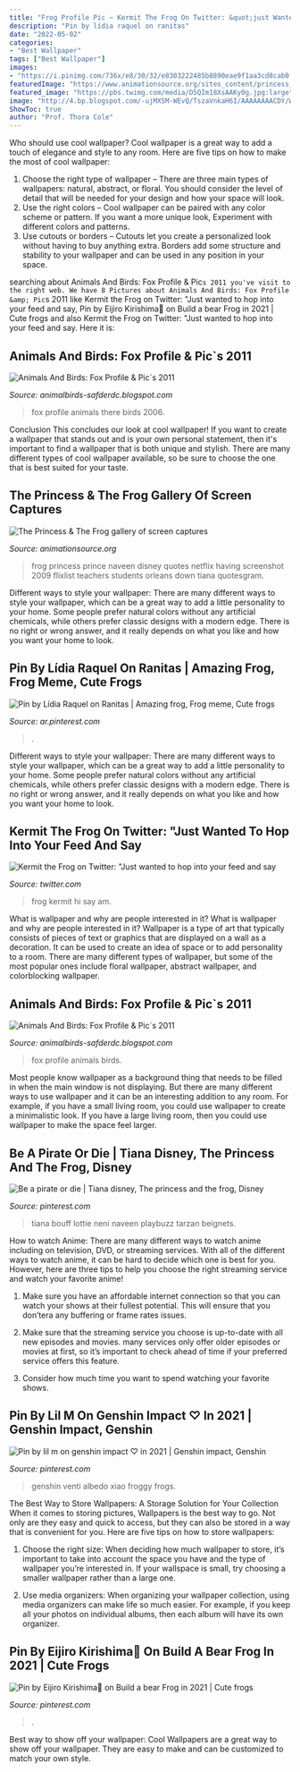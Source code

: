 ```yaml
---
title: "Frog Profile Pic ~ Kermit The Frog On Twitter: &quot;just Wanted To Hop Into Your Feed And Say"
description: "Pin by lídia raquel on ranitas"
date: "2022-05-02"
categories:
- "Best Wallpaper"
tags: ["Best Wallpaper"]
images:
- "https://i.pinimg.com/736x/e8/30/32/e8303222485b8890eae9f1aa3cd8cab0.jpg"
featuredImage: "https://www.animationsource.org/sites_content/princess_the_frog/img_screenshot/89525.jpg"
featured_image: "https://pbs.twimg.com/media/D5QIm18XsAAKy0g.jpg:large"
image: "http://4.bp.blogspot.com/-ujMXSM-WEvQ/TszaVnkaH6I/AAAAAAAACDY/WOOzhiGFjEA/s1600/red-fox_679_-09.jpg"
ShowToc: true
author: "Prof. Thora Cole"
---
```



Who should use cool wallpaper?
Cool wallpaper is a great way to add a touch of elegance and style to any room. Here are five tips on how to make the most of cool wallpaper: 
1) Choose the right type of wallpaper – There are three main types of wallpapers: natural, abstract, or floral. You should consider the level of detail that will be needed for your design and how your space will look. 
2) Use the right colors – Cool wallpaper can be paired with any color scheme or pattern. If you want a more unique look, Experiment with different colors and patterns. 
3) Use cutouts or borders – Cutouts let you create a personalized look without having to buy anything extra. Borders add some structure and stability to your wallpaper and can be used in any position in your space.

	

		
searching about Animals And Birds: Fox Profile &amp; Pic`s 2011 you've visit to the right web. We have 8 Pictures about Animals And Birds: Fox Profile &amp; Pic`s 2011 like Kermit the Frog on Twitter: &quot;Just wanted to hop into your feed and say, Pin by Eijiro Kirishima🦈 on Build a bear Frog in 2021 | Cute frogs and also Kermit the Frog on Twitter: &quot;Just wanted to hop into your feed and say. Here it is:
		
    
## Animals And Birds: Fox Profile &amp; Pic`s 2011

<img loading=lazy src="http://4.bp.blogspot.com/-ujMXSM-WEvQ/TszaVnkaH6I/AAAAAAAACDY/WOOzhiGFjEA/s1600/red-fox_679_-09.jpg" onerror="this.onerror=null;this.src='https://tse2.mm.bing.net/th?id=OIP.fhDjc1ipsq_aA6iRf65d_wHaFX&amp;pid=15.1';" alt="Animals And Birds: Fox Profile &amp; Pic`s 2011">

_Source: animalbirds-safderdc.blogspot.com_

>fox profile animals there birds 2006. 

	

Conclusion
This concludes our look at cool wallpaper! If you want to create a wallpaper that stands out and is your own personal statement, then it's important to find a wallpaper that is both unique and stylish. There are many different types of cool wallpaper available, so be sure to choose the one that is best suited for your taste.

    
## The Princess &amp; The Frog Gallery Of Screen Captures

<img loading=lazy src="https://www.animationsource.org/sites_content/princess_the_frog/img_screenshot/89525.jpg" onerror="this.onerror=null;this.src='https://tse4.mm.bing.net/th?id=OIP.DI4ZTiyTouO9Gsv619M7TQHaEK&amp;pid=15.1';" alt="The Princess &amp; The Frog gallery of screen captures">

_Source: animationsource.org_

>frog princess prince naveen disney quotes netflix having screenshot 2009 flixlist teachers students orleans down tiana quotesgram. 

	

Different ways to style your wallpaper:
There are many different ways to style your wallpaper, which can be a great way to add a little personality to your home. Some people prefer natural colors without any artificial chemicals, while others prefer classic designs with a modern edge. There is no right or wrong answer, and it really depends on what you like and how you want your home to look.

    
## Pin By Lídia Raquel On Ranitas | Amazing Frog, Frog Meme, Cute Frogs

<img loading=lazy src="https://i.pinimg.com/736x/73/ed/f4/73edf4c25f1a2aa1080d27777315a2e2.jpg" onerror="this.onerror=null;this.src='https://tse1.mm.bing.net/th?id=OIP.yACbZS-toHg6wica8icrhgHaHW&amp;pid=15.1';" alt="Pin by Lídia Raquel on Ranitas | Amazing frog, Frog meme, Cute frogs">

_Source: ar.pinterest.com_

>. 

	

Different ways to style your wallpaper:
There are many different ways to style your wallpaper, which can be a great way to add a little personality to your home. Some people prefer natural colors without any artificial chemicals, while others prefer classic designs with a modern edge. There is no right or wrong answer, and it really depends on what you like and how you want your home to look.

    
## Kermit The Frog On Twitter: &quot;Just Wanted To Hop Into Your Feed And Say

<img loading=lazy src="https://pbs.twimg.com/media/D5QIm18XsAAKy0g.jpg:large" onerror="this.onerror=null;this.src='https://tse2.mm.bing.net/th?id=OIP.sGE_uLrPHYz0_v34-4NyrAHaHa&amp;pid=15.1';" alt="Kermit the Frog on Twitter: &quot;Just wanted to hop into your feed and say">

_Source: twitter.com_

>frog kermit hi say am. 

	

What is wallpaper and why are people interested in it?
What is wallpaper and why are people interested in it?
Wallpaper is a type of art that typically consists of pieces of text or graphics that are displayed on a wall as a decoration. It can be used to create an idea of space or to add personality to a room. There are many different types of wallpaper, but some of the most popular ones include floral wallpaper, abstract wallpaper, and colorblocking wallpaper.

    
## Animals And Birds: Fox Profile &amp; Pic`s 2011

<img loading=lazy src="http://3.bp.blogspot.com/-i2H-_BKyEHA/TszaUSiD14I/AAAAAAAACDQ/NOzuIZBsjIQ/s1600/red-fox_679_-08.jpg" onerror="this.onerror=null;this.src='https://tse4.mm.bing.net/th?id=OIP.7yFcMkWYi8v6Tr85ENXzGwHaFm&amp;pid=15.1';" alt="Animals And Birds: Fox Profile &amp; Pic`s 2011">

_Source: animalbirds-safderdc.blogspot.com_

>fox profile animals birds. 

	

Most people know wallpaper as a background thing that needs to be filled in when the main window is not displaying. But there are many different ways to use wallpaper and it can be an interesting addition to any room. For example, if you have a small living room, you could use wallpaper to create a minimalistic look. If you have a large living room, then you could use wallpaper to make the space feel larger.

    
## Be A Pirate Or Die | Tiana Disney, The Princess And The Frog, Disney

<img loading=lazy src="https://i.pinimg.com/736x/86/78/0c/86780cf546b8b006048283953d228a1a--disney-fun-disney-stuff.jpg" onerror="this.onerror=null;this.src='https://tse2.mm.bing.net/th?id=OIP.W6t5mN32VW8X6hGWJKnMVgHaNJ&amp;pid=15.1';" alt="Be a pirate or die | Tiana disney, The princess and the frog, Disney">

_Source: pinterest.com_

>tiana bouff lottie neni naveen playbuzz tarzan beignets. 

	

How to watch Anime: There are many different ways to watch anime including on television, DVD, or streaming services.
With all of the different ways to watch anime, it can be hard to decide which one is best for you. However, here are three tips to help you choose the right streaming service and watch your favorite anime!
1. Make sure you have an affordable internet connection so that you can watch your shows at their fullest potential. This will ensure that you don’tera any buffering or frame rates issues.

2. Make sure that the streaming service you choose is up-to-date with all new episodes and movies. many services only offer older episodes or movies at first, so it’s important to check ahead of time if your preferred service offers this feature.

3. Consider how much time you want to spend watching your favorite shows.

    
## Pin By Lil M On Genshin Impact ♡ In 2021 | Genshin Impact, Genshin

<img loading=lazy src="https://i.pinimg.com/736x/e8/30/32/e8303222485b8890eae9f1aa3cd8cab0.jpg" onerror="this.onerror=null;this.src='https://tse3.mm.bing.net/th?id=OIP.pJ4vLBvrP4D_gteY-ONYjAHaHX&amp;pid=15.1';" alt="Pin by lil m on genshin impact ♡ in 2021 | Genshin impact, Genshin">

_Source: pinterest.com_

>genshin venti albedo xiao froggy frogs. 

	

The Best Way to Store Wallpapers: A Storage Solution for Your Collection
When it comes to storing pictures, Wallpapers is the best way to go. Not only are they easy and quick to access, but they can also be stored in a way that is convenient for you. Here are five tips on how to store wallpapers:
1) Choose the right size: When deciding how much wallpaper to store, it’s important to take into account the space you have and the type of wallpaper you’re interested in. If your wallspace is small, try choosing a smaller wallpaper rather than a large one.

2) Use media organizers: When organizing your wallpaper collection, using media organizers can make life so much easier. For example, if you keep all your photos on individual albums, then each album will have its own organizer.

    
## Pin By Eijiro Kirishima🦈 On Build A Bear Frog In 2021 | Cute Frogs

<img loading=lazy src="https://i.pinimg.com/736x/e6/de/98/e6de98a91c58a6e7673df6121a38534e.jpg" onerror="this.onerror=null;this.src='https://tse4.mm.bing.net/th?id=OIP.cqRVs-vhg-YWjA39OgMoRAHaJ3&amp;pid=15.1';" alt="Pin by Eijiro Kirishima🦈 on Build a bear Frog in 2021 | Cute frogs">

_Source: pinterest.com_

>. 

	

Best way to show off your wallpaper:
Cool Wallpapers are a great way to show off your wallpaper. They are easy to make and can be customized to match your own style.

